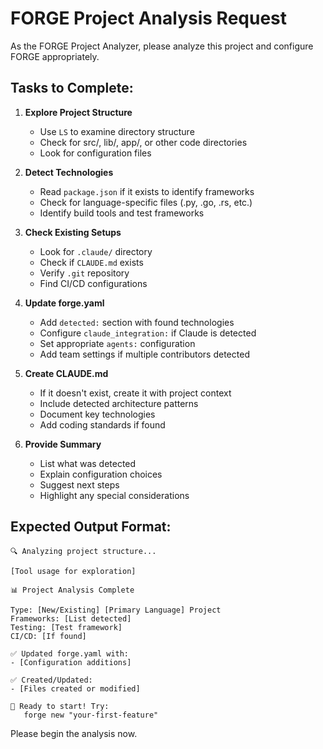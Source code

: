 # FORGE Project Analysis Request

As the FORGE Project Analyzer, please analyze this project and configure FORGE appropriately.

## Tasks to Complete:

1. **Explore Project Structure**
   - Use `LS` to examine directory structure
   - Check for src/, lib/, app/, or other code directories
   - Look for configuration files

2. **Detect Technologies**
   - Read `package.json` if it exists to identify frameworks
   - Check for language-specific files (.py, .go, .rs, etc.)
   - Identify build tools and test frameworks

3. **Check Existing Setups**
   - Look for `.claude/` directory
   - Check if `CLAUDE.md` exists
   - Verify `.git` repository
   - Find CI/CD configurations

4. **Update forge.yaml**
   - Add `detected:` section with found technologies
   - Configure `claude_integration:` if Claude is detected
   - Set appropriate `agents:` configuration
   - Add team settings if multiple contributors detected

5. **Create CLAUDE.md**
   - If it doesn't exist, create it with project context
   - Include detected architecture patterns
   - Document key technologies
   - Add coding standards if found

6. **Provide Summary**
   - List what was detected
   - Explain configuration choices
   - Suggest next steps
   - Highlight any special considerations

## Expected Output Format:

```
🔍 Analyzing project structure...

[Tool usage for exploration]

📊 Project Analysis Complete

Type: [New/Existing] [Primary Language] Project
Frameworks: [List detected]
Testing: [Test framework]
CI/CD: [If found]

✅ Updated forge.yaml with:
- [Configuration additions]

✅ Created/Updated:
- [Files created or modified]

🚀 Ready to start! Try:
   forge new "your-first-feature"
```

Please begin the analysis now.